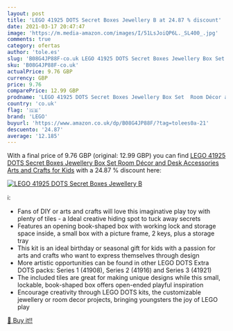 ```yaml
---
layout: post
title: 'LEGO 41925 DOTS Secret Boxes Jewellery B at 24.87 % discount'
date: 2021-03-17 20:47:47
image: 'https://m.media-amazon.com/images/I/51LsJoiQP6L._SL400_.jpg'
comments: true
category: ofertas
author: 'tole.es'
slug: 'B08G4JP88F-co.uk LEGO 41925 DOTS Secret Boxes Jewellery Box Set Room...'
sku: 'B08G4JP88F-co.uk'
actualPrice: 9.76 GBP
currency: GBP
price: 9.76
comparePrice: 12.99 GBP
prodname: 'LEGO 41925 DOTS Secret Boxes Jewellery Box Set  Room Décor and Desk Accessories  Arts and Crafts for Kids'
country: 'co.uk'
flag: '🇬🇧'
brand: 'LEGO'
buyurl: 'https://www.amazon.co.uk/dp/B08G4JP88F/?tag=tolees0a-21'
descuento: '24.87'
average: '12.185'
---
```


With a final price of 9.76 GBP (original: 12.99 GBP) you can find [LEGO 41925 DOTS Secret Boxes Jewellery Box Set  Room Décor and Desk Accessories  Arts and Crafts for Kids](https://www.amazon.co.uk/dp/B08G4JP88F/?tag=tolees0a-21) with a  24.87 % discount here:

[![LEGO 41925 DOTS Secret Boxes Jewellery B](https://m.media-amazon.com/images/I/51LsJoiQP6L._SL400_.jpg)](https://www.amazon.co.uk/dp/B08G4JP88F/?tag=tolees0a-21)

ℹ️:

- Fans of DIY or arts and crafts will love this imaginative play toy with plenty of tiles - a Ideal creative hiding spot to tuck away secrets
- Features an opening book-shaped box with working lock and storage space inside, a small box with a picture frame, 2 keys, plus a storage tray
- This kit is an ideal birthday or seasonal gift for kids with a passion for arts and crafts who want to express themselves through design
- More artistic opportunities can be found in other LEGO DOTS Extra DOTS packs: Series 1 (41908), Series 2 (41916) and Series 3 (41921)
- The included tiles are great for making unique designs while this small, lockable, book-shaped box offers open-ended playful inspiration
- Encourage creativity through LEGO DOTS kits, the customizable jewellery or room decor projects, bringing youngsters the joy of LEGO play

[🛒 Buy it!!](https://www.amazon.co.uk/dp/B08G4JP88F/?tag=tolees0a-21)
